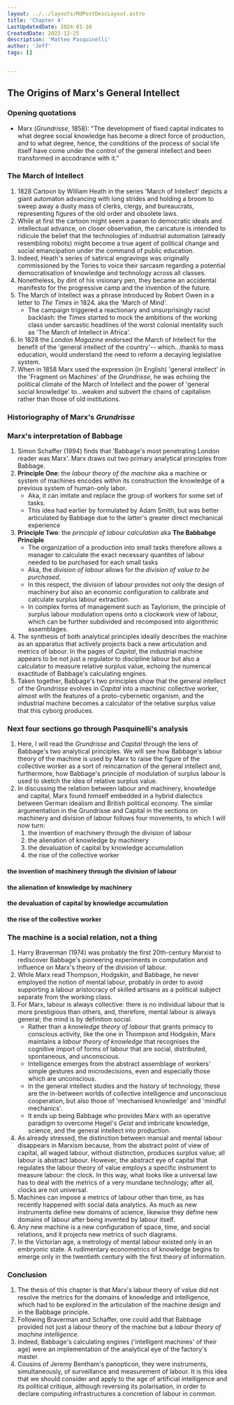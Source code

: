 ```yaml
---
layout: ../../layouts/MdPostDescLayout.astro
title: 'Chapter 4'
LastUpdatedDate: 2024-01-10
CreatedDate: 2023-12-25
description: 'Matteo Pasquinelli'
author: 'Jeff'
tags: []


---
```

## The Origins of Marx's General Intellect

### Opening quotations
* Marx (*Grundrisse*, 1858): "The development of fixed capital indicates to what degree social knowledge has become a direct force of production, and to what degree, hence, the conditions of the process of social life itself have come under the control of the general intellect and been transformed in accodrance with it."

### The March of Intellect
1. 1828 Cartoon by William Heath in the series 'March of Intellect' depicts a giant automaton advancing with long strides and holding a broom to sweep away a dusty mass of clerks, clergy, and bureaucrats, representing figures of the old order and obsolete laws.
1. While at first the cartoon might seem a paean to democratic ideals and intellectual advance, on closer observation, the caricature is intended to ridicule the belief that the technologies of industrial automation (already resembling robots) might become a true agent of political change and social emancipation under the command of public education.
1. Indeed, Heath's series of satirical engravings was originally commissioned by the Tories to voice their sarcasm regarding a potential democratisation of knowledge and technology across all classes. 
1. Nonetheless, by dint of his visionary pen, they became an accidental manifesto for the progressive camp and the invention of the future.
1. The March of Intellect was a phrase introduced by Robert Owen in a letter to *The Times* in 1824. aka the 'March of Mind'. 
	* The campaign triggered a reactionary and unsurprisingly racist backlash: the *Times* started to mock the ambitions of the working class under sarcastic headlines of the worst colonial mentality such as 'The March of Intellect in Africa'.
1. In 1828 the *London Magazine* endorsed the March of Intellect for the benefit of the 'general intellect of the country'-- which...thanks to mass education, would understand the need to reform a decaying legislative system.
1. When in 1858 Marx used the expression (in English) 'general intellect' in the 'Fragment on Machines' of the *Grundrisse*, he was echoing the political climate of the March of Intellect and the power of 'general social knowledge' to...weaken and subvert the chains of capitalism rather than those of old institutions. 

### Historiography of Marx's *Grundrisse*

### Marx's interpretation of Babbage
1. Simon Schaffer (1994) finds that 'Babbage's most penetrating London reader was Marx'. Marx draws out two primary analytical principles from Babbage.
1. **Principle One**: the *labour theory of the machine* aka a machine or system of machines encodes within its construction the knowledge of a previous system of human-only labor. 
	* Aka, it can imitate and replace the group of workers for some set of tasks. 
	* This idea had earlier by formulated by Adam Smith, but was better articulated by Babbage due to the latter's greater direct mechanical experience
1. **Principle Two**: the *principle of labour calculation* aka **The Babbabge Principle**
	* The organization of a production into small tasks therefore allows a manager to calculate the exact necessary quantites of labour needed to be purchased for each small tasks
	* Aka, the *division of labour* allows for the *division of value to be purchased*.
	* In this respect, the division of labour provides not only the design of machinery but also an economic configuration to calibrate and calculate surplus labour extraction. 
	* In complex forms of management such as Taylorism, the principle of surplus labour modulation opens onto a clockwork view of labour, which can be further subdivided and recomposed into algorithmic assemblages. 
1. The synthesis of both analytical principles ideally describes the machine as an apparatus that actively projects back a new articulation and metrics of labour. In the pages of *Capital*, the industrial machine appears to be not just a regulator to discipline labour but also a calculator to measure relative surplus value, echoing the numerical exactitude of Babbage's calculating engines.
1. Taken together, Babbage's two principles show that the general intellect of the *Grundrisse* evolves in *Capital* into a machinic collective worker, almost with the features of a proto-cybernetic organism, and the industrial machine becomes a calculator of the relative surplus value that this cyborg produces.

### Next four sections go through Pasquinelli's analysis
1. Here, I will read the *Grundrisse* and *Capital* through the lens of Babbage's two analytical principles. We will see how Babbage's labour theory of the machine is used by Marx to raise the figure of the collective worker as a sort of reincarnation of the general intellect and, furthermore, how Babbage's principle of modulation of surplus labour is used to sketch the idea of relative surplus value. 
1. In discussing the relation between labour and machinery, knowledge and capital, Marx found himself embedded in a hybrid dialectics between German idealism and British political economy. The similar argumentation in the Grundrisse and Capital in the sections on machinery and division of labour follows four movements, to which I will now turn:
	1. the invention of machinery through the division of labour
	1. the alienation of knowledge by machinery 
	1. the devaluation of capital by knowledge accumulation 
	1. the rise of the collective worker


#### the invention of machinery through the division of labour

#### the alienation of knowledge by machinery 

#### the devaluation of capital by knowledge accumulation 

#### the rise of the collective worker

### The machine is a social relation, not a thing
1. Harry Braverman (1974) was probably the first 20th-century Marxist to rediscover Babbage's pioneering experiments in computation and influence on Marx's theory of the division of labour.
1. While Marx read Thompson, Hodgskin, and Babbage, he never employed the notion of mental labour, probably in order to avoid supporting a labour aristocracy of skilled artisans as a political subject separate from the working class.
1. For Marx, labour is always collective: there is no individual labour that is more prestigious than others, and, therefore, mental labour is always general; the mind is by definition social. 
	* Rather than a *knowledge theory of labour* that grants primacy to conscious activity, like the one in Thompson and Hodgskin, Marx maintains a *labour theory of knowledge* that recognises the cognitive import of forms of labour that are social, distributed, spontaneous, and unconscious. 
	* Intelligence emerges from the abstract assemblage of workers' simple gestures and microdecisions, even and especially those which are unconscious.
	* In the general intellect studies and the history of technology, these are the in-between worlds of collective intelligence and unconscious cooperation, but also those of 'mechanised knowledge' and 'mindful mechanics'.
	* It ends up being Babbage who provides Marx with an operative paradigm to overcome Hegel's *Geist* and imbricate knowledge, science, and the general intellect into production.
1. As already stressed, the distinction between manual and mental labour disappears in Marxism because, from the abstract point of view of capital, all waged labour, without distinction, produces surplus value; all labour is abstract labour. However, the abstract eye of capital that regulates the labour theory of value employs a specific instrument to measure labour: the clock. In this way, what looks like a universal law has to deal with the metrics of a very mundane technology; after all, clocks are not universal.
1. Machines can impose a metrics of labour other than time, as has recently happened with social data analytics. As much as new instruments define new domains of science, likewise they define new domains of labour after being invented by labour itself.
1. Any new machine is a new configuration of space, time, and social relations, and it projects new metrics of such diagrams.
1. In the Victorian age, a metrology of mental labour existed only in an embryonic state. A rudimentary econometrics of knowledge begins to emerge only in the twentieth century with the first theory of information.

### Conclusion
1. The thesis of this chapter is that Marx's labour theory of value did not resolve the metrics for the domains of knowledge and intelligence, which had to be explored in the articulation of the machine design and in the Babbage principle.
1. Following Braverman and Schaffer, one could add that Babbage provided not just a labour theory of the machine but a *labour theory of machine intelligence*.
1. Indeed, Babbage's calculating engines ('intelligent machines' of their age) were an implementation of the analytical eye of the factory's master.
1. Cousins of Jeremy Bentham's panopticon, they were instruments, simultaneously, of surveillance and measurement of labour. It is this idea that we should consider and apply to the age of artificial intelligence and its political critique, although reversing its polarisation, in order to declare computing infrastructures a concretion of labour in common.



